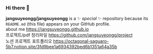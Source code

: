 ### Hi there 👋

**jangsuyeongg/jangsuyeongg** is a ✨ _special_ ✨ repository because its `README.md` (this file) appears on your GitHub profile. <br/>
about me https://jangsuyeongg.github.io <br/>
프로젝트/pdf 정리파일 https://github.com/jangsuyeongg/project <br/>
노션 프로젝트 포트폴리오 https://octagonal-saguaro-5b7.notion.site/3fd9bee1a6934392bed6b1351a64a35b

